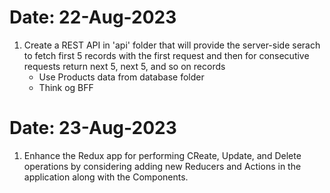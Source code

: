 # Date: 22-Aug-2023

1. Create a REST API in 'api' folder that will provide the server-side serach to fetch first 5 records with the first request and then for consecutive requests return next 5, next 5, and so on records 
    - Use Products data from database folder
    - Think og BFF

# Date: 23-Aug-2023

1. Enhance the Redux app for performing CReate, Update, and Delete operations by considering adding new Reducers and Actions in the application along with the Components.

